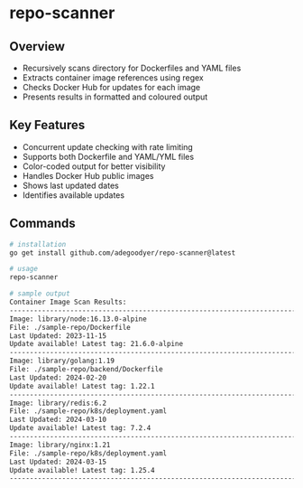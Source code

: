 # repo-scanner

## Overview
  - Recursively scans directory for Dockerfiles and YAML files
- Extracts container image references using regex
- Checks Docker Hub for updates for each image
- Presents results in formatted and coloured   output

## Key Features
- Concurrent update checking with rate limiting
- Supports both Dockerfile and YAML/YML files
- Color-coded output for better visibility
- Handles Docker Hub public images
- Shows last updated dates
- Identifies available updates

## Commands
```bash
# installation
go get install github.com/adegoodyer/repo-scanner@latest

# usage
repo-scanner

# sample output
Container Image Scan Results:
--------------------------------------------------------------------------------
Image: library/node:16.13.0-alpine
File: ./sample-repo/Dockerfile
Last Updated: 2023-11-15
Update available! Latest tag: 21.6.0-alpine
--------------------------------------------------------------------------------
Image: library/golang:1.19
File: ./sample-repo/backend/Dockerfile
Last Updated: 2024-02-20
Update available! Latest tag: 1.22.1
--------------------------------------------------------------------------------
Image: library/redis:6.2
File: ./sample-repo/k8s/deployment.yaml
Last Updated: 2024-03-10
Update available! Latest tag: 7.2.4
--------------------------------------------------------------------------------
Image: library/nginx:1.21
File: ./sample-repo/k8s/deployment.yaml
Last Updated: 2024-03-15
Update available! Latest tag: 1.25.4
--------------------------------------------------------------------------------
```